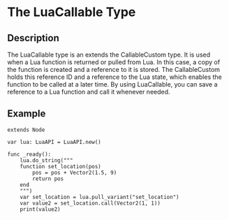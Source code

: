 # The LuaCallable Type

## Description
The LuaCallable type is an extends the CallableCustom type. It is used when a Lua function is returned or pulled from Lua. In this case, a copy of the function is created and a reference to it is stored. The CallableCustom holds this reference ID and a reference to the Lua state, which enables the function to be called at a later time. By using LuaCallable, you can save a reference to a Lua function and call it whenever needed.

## Example
```gdscript
extends Node

var lua: LuaAPI = LuaAPI.new()

func _ready():
	lua.do_string("""
	function set_location(pos)
		pos = pos + Vector2(1.5, 9)
		return pos
	end
	""")
	var set_location = lua.pull_variant("set_location")
	var value2 = set_location.call(Vector2(1, 1))
	print(value2)
```